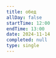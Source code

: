 ```yaml
---
title: обед
allDay: false
startTime: 12:00
endTime: 13:00
date: 2024-11-14
completed: null
type: single
---
```

